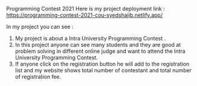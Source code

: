 Programming Contest 2021
Here is my project deployment link : https://programming-contest-2021-cou-syedshajib.netlify.app/

In my project you can see : 
1. My project is about a Intra University Programming Contest .
2. In this project anyone can see many students and they are good at problem solving in different online judge and want to attend the Intra University Programming Contest.
3. If anyone click on the registration button he will add to the registration list and my website shows total number of contestant and total number of registration fee.
